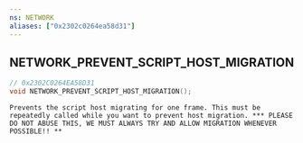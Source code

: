 ```yaml
---
ns: NETWORK
aliases: ["0x2302c0264ea58d31"]
---
```

## NETWORK_PREVENT_SCRIPT_HOST_MIGRATION

```c
// 0x2302C0264EA58D31
void NETWORK_PREVENT_SCRIPT_HOST_MIGRATION();
```

```
Prevents the script host migrating for one frame. This must be repeatedly called while you want to prevent host migration. *** PLEASE DO NOT ABUSE THIS, WE MUST ALWAYS TRY AND ALLOW MIGRATION WHENEVER POSSIBLE!! **
```
